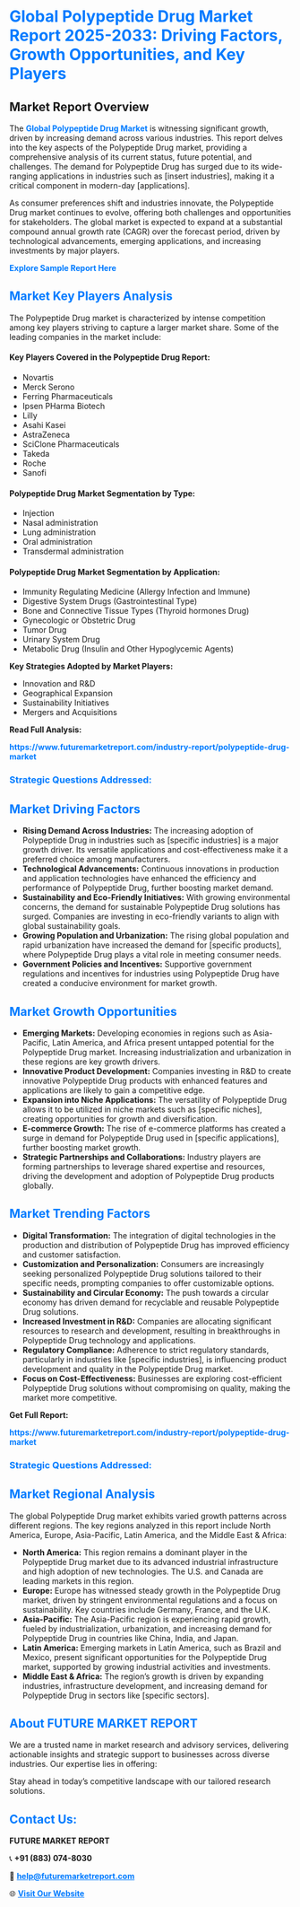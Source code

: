 <h1 style="color: #007BFF;">Global Polypeptide Drug Market Report 2025-2033: Driving Factors, Growth Opportunities, and Key Players</h1>

<section id="overview">
<h2>Market Report Overview</h2>
<p>The <a href="https://www.futuremarketreport.com/industry-report/polypeptide-drug-market" style="color: #007BFF; text-decoration: none;"><strong>Global Polypeptide Drug Market</strong></a> is witnessing significant growth, driven by increasing demand across various industries. This report delves into the key aspects of the Polypeptide Drug market, providing a comprehensive analysis of its current status, future potential, and challenges. The demand for Polypeptide Drug has surged due to its wide-ranging applications in industries such as [insert industries], making it a critical component in modern-day [applications].</p>
<p>As consumer preferences shift and industries innovate, the Polypeptide Drug market continues to evolve, offering both challenges and opportunities for stakeholders. The global market is expected to expand at a substantial compound annual growth rate (CAGR) over the forecast period, driven by technological advancements, emerging applications, and increasing investments by major players.</p>
</section>

<section id="overview">
<p><a href="https://www.futuremarketreport.com/request-sample/reportId=103036" style="color: #007BFF; text-decoration: none;"><strong>Explore Sample Report Here</strong></a></p>
</section>

<section id="key-players">
<h2 style="color: #007BFF;">Market Key Players Analysis</h2>
<p>The Polypeptide Drug market is characterized by intense competition among key players striving to capture a larger market share. Some of the leading companies in the market include:</p>
<h4>Key Players Covered in the Polypeptide Drug Report:</h4>
<ul><li>Novartis</li><li>Merck Serono</li><li>Ferring Pharmaceuticals</li><li>Ipsen PHarma Biotech</li><li>Lilly</li><li>Asahi Kasei</li><li>AstraZeneca</li><li>SciClone Pharmaceuticals</li><li>Takeda</li><li>Roche</li><li>Sanofi</li></ul>
<h4>Polypeptide Drug Market Segmentation by Type:</h4>
<ul><li>Injection</li><li>Nasal administration</li><li>Lung administration</li><li>Oral administration</li><li>Transdermal administration</li></ul>

<h4>Polypeptide Drug Market Segmentation by Application:</h4>
<ul><li>Immunity Regulating Medicine (Allergy Infection and Immune)</li><li>Digestive System Drugs (Gastrointestinal Type)</li><li>Bone and Connective Tissue Types (Thyroid hormones Drug)</li><li>Gynecologic or Obstetric Drug</li><li>Tumor Drug</li><li>Urinary System Drug</li><li>Metabolic Drug (Insulin and Other Hypoglycemic Agents)</li></ul>
<p><strong>Key Strategies Adopted by Market Players:</strong></p>
<ul>
<li>Innovation and R&D</li>
<li>Geographical Expansion</li>
<li>Sustainability Initiatives</li>
<li>Mergers and Acquisitions</li>
</ul>
</section>

<section>
<p><strong>Read Full Analysis: </strong></p><a href="https://www.futuremarketreport.com/industry-report/polypeptide-drug-market" style="color: #007BFF; text-decoration: none;"><strong>https://www.futuremarketreport.com/industry-report/polypeptide-drug-market</strong></a>
<h3 style="color: #007BFF;">Strategic Questions Addressed:</h3>
</section>

<section id="driving-factors">
<h2 style="color: #007BFF;">Market Driving Factors</h2>
<ul>
<li><strong>Rising Demand Across Industries:</strong> The increasing adoption of Polypeptide Drug in industries such as [specific industries] is a major growth driver. Its versatile applications and cost-effectiveness make it a preferred choice among manufacturers.</li>
<li><strong>Technological Advancements:</strong> Continuous innovations in production and application technologies have enhanced the efficiency and performance of Polypeptide Drug, further boosting market demand.</li>
<li><strong>Sustainability and Eco-Friendly Initiatives:</strong> With growing environmental concerns, the demand for sustainable Polypeptide Drug solutions has surged. Companies are investing in eco-friendly variants to align with global sustainability goals.</li>
<li><strong>Growing Population and Urbanization:</strong> The rising global population and rapid urbanization have increased the demand for [specific products], where Polypeptide Drug plays a vital role in meeting consumer needs.</li>
<li><strong>Government Policies and Incentives:</strong> Supportive government regulations and incentives for industries using Polypeptide Drug have created a conducive environment for market growth.</li>
</ul>
</section>

<section id="growth-opportunities">
<h2 style="color: #007BFF;">Market Growth Opportunities</h2>
<ul>
<li><strong>Emerging Markets:</strong> Developing economies in regions such as Asia-Pacific, Latin America, and Africa present untapped potential for the Polypeptide Drug market. Increasing industrialization and urbanization in these regions are key growth drivers.</li>
<li><strong>Innovative Product Development:</strong> Companies investing in R&D to create innovative Polypeptide Drug products with enhanced features and applications are likely to gain a competitive edge.</li>
<li><strong>Expansion into Niche Applications:</strong> The versatility of Polypeptide Drug allows it to be utilized in niche markets such as [specific niches], creating opportunities for growth and diversification.</li>
<li><strong>E-commerce Growth:</strong> The rise of e-commerce platforms has created a surge in demand for Polypeptide Drug used in [specific applications], further boosting market growth.</li>
<li><strong>Strategic Partnerships and Collaborations:</strong> Industry players are forming partnerships to leverage shared expertise and resources, driving the development and adoption of Polypeptide Drug products globally.</li>
</ul>
</section>

<section id="trending-factors">
<h2 style="color: #007BFF;">Market Trending Factors</h2>
<ul>
<li><strong>Digital Transformation:</strong> The integration of digital technologies in the production and distribution of Polypeptide Drug has improved efficiency and customer satisfaction.</li>
<li><strong>Customization and Personalization:</strong> Consumers are increasingly seeking personalized Polypeptide Drug solutions tailored to their specific needs, prompting companies to offer customizable options.</li>
<li><strong>Sustainability and Circular Economy:</strong> The push towards a circular economy has driven demand for recyclable and reusable Polypeptide Drug solutions.</li>
<li><strong>Increased Investment in R&D:</strong> Companies are allocating significant resources to research and development, resulting in breakthroughs in Polypeptide Drug technology and applications.</li>
<li><strong>Regulatory Compliance:</strong> Adherence to strict regulatory standards, particularly in industries like [specific industries], is influencing product development and quality in the Polypeptide Drug market.</li>
<li><strong>Focus on Cost-Effectiveness:</strong> Businesses are exploring cost-efficient Polypeptide Drug solutions without compromising on quality, making the market more competitive.</li>
</ul>
</section>

<section>
<p><strong>Get Full Report: </strong></p><a href="https://www.futuremarketreport.com/industry-report/polypeptide-drug-market" style="color: #007BFF; text-decoration: none;"><strong>https://www.futuremarketreport.com/industry-report/polypeptide-drug-market</strong></a>
<h3 style="color: #007BFF;">Strategic Questions Addressed:</h3>
</section>


<section id="regional-analysis">
<h2 style="color: #007BFF;">Market Regional Analysis</h2>
<p>The global Polypeptide Drug market exhibits varied growth patterns across different regions. The key regions analyzed in this report include North America, Europe, Asia-Pacific, Latin America, and the Middle East & Africa:</p>
<ul>
<li><strong>North America:</strong> This region remains a dominant player in the Polypeptide Drug market due to its advanced industrial infrastructure and high adoption of new technologies. The U.S. and Canada are leading markets in this region.</li>
<li><strong>Europe:</strong> Europe has witnessed steady growth in the Polypeptide Drug market, driven by stringent environmental regulations and a focus on sustainability. Key countries include Germany, France, and the U.K.</li>
<li><strong>Asia-Pacific:</strong> The Asia-Pacific region is experiencing rapid growth, fueled by industrialization, urbanization, and increasing demand for Polypeptide Drug in countries like China, India, and Japan.</li>
<li><strong>Latin America:</strong> Emerging markets in Latin America, such as Brazil and Mexico, present significant opportunities for the Polypeptide Drug market, supported by growing industrial activities and investments.</li>
<li><strong>Middle East & Africa:</strong> The region’s growth is driven by expanding industries, infrastructure development, and increasing demand for Polypeptide Drug in sectors like [specific sectors].</li>
</ul>
</section>

<footer>
<h2 style="color: #007BFF;">About FUTURE MARKET REPORT</h2>
<p>We are a trusted name in market research and advisory services, delivering actionable insights and strategic support to businesses across diverse industries. Our expertise lies in offering:</p>

<p>Stay ahead in today’s competitive landscape with our tailored research solutions.</p>

<h2 style="color: #007BFF;">Contact Us:</h2>
<p><strong>FUTURE MARKET REPORT</strong></p>
<p>📞 <strong>+91 (883) 074-8030</strong></p>
<p>📧 <strong><a href="mailto:help@futuremarketreport.com" style="color: #007BFF;">help@futuremarketreport.com</a></strong></p>
<p>🌐 <strong><a href="https://www.futuremarketreport.com/" style="color: #007BFF;">Visit Our Website</a></strong></p>
</footer>